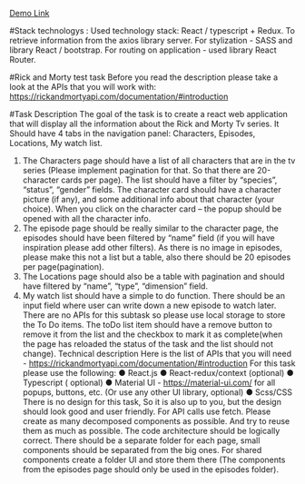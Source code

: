 [Demo Link](https://daviddohru.github.io/rick-and-morty-task/)

#Stack technologys : 
Used technology stack: React / typescript + Redux. To retrieve information from the axios library server. For stylization - SASS and library React / bootstrap. For routing on application - used library React Router.

#Rick and Morty test task
Before you read the description please take a look at the APIs that you will work with:
https://rickandmortyapi.com/documentation/#introduction

#Task Description
The goal of the task is to create a react web application that will display all the information about the Rick and
Morty Tv series. It Should have 4 tabs in the navigation panel: Characters, Episodes, Locations, My watch list.
1. The Characters page should have a list of all characters that are in the tv series (Please implement
pagination for that. So that there are 20-character cards per page). The list should have a filter by “species”,
“status”, “gender” fields. The character card should have a character picture (if any), and some additional info
about that character (your choice). When you click on the character card – the popup should be opened with all the
character info.
2. The episode page should be really similar to the character page, the episodes should have been filtered by
“name” field (if you will have inspiration please add other filters). As there is no image in episodes, please make
this not a list but a table, also there should be 20 episodes per page(pagination).
3. The Locations page should also be a table with pagination and should have filtered by “name”, “type”,
“dimension” field.
4. My watch list should have a simple to do function. There should be an input field where user can write
down a new episode to watch later. There are no APIs for this subtask so please use local storage to store the To
Do items. The toDo list item should have a remove button to remove it from the list and the checkbox to mark it as
complete(when the page has reloaded the status of the task and the list should not change).
Technical description
Here is the list of APIs that you will need - https://rickandmortyapi.com/documentation/#introduction
For this task please use the following:
● React.js
● React-redux/context (optional)
● Typescript ( optional)
● Material UI - https://material-ui.com/ for all popups, buttons, etc. (Or use any other UI library,
optional)
● Scss/CSS
There is no design for this task, So it is also up to you, but the design should look good and user friendly.
For API calls use fetch.
Please create as many decomposed components as possible. And try to reuse them as much as possible.
The code architecture should be logically correct. There should be a separate folder for each page, small components
should be separated from the big ones. For shared components create a folder UI and store them there (The
components from the episodes page should only be used in the episodes folder).

